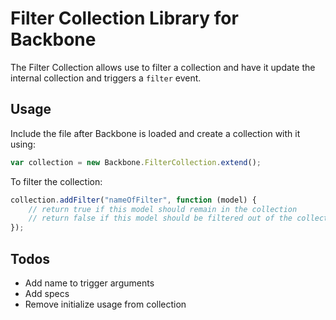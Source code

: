 # Filter Collection Library for Backbone
The Filter Collection allows use to filter a collection and have it update the internal collection and triggers a `filter` event.

## Usage 
Include the file after Backbone is loaded and create a collection with it using:

```javascript
var collection = new Backbone.FilterCollection.extend();
```

To filter the collection:

```javascript
collection.addFilter("nameOfFilter", function (model) {
    // return true if this model should remain in the collection
    // return false if this model should be filtered out of the collection
});
```

## Todos
* Add name to trigger arguments
* Add specs
* Remove initialize usage from collection
